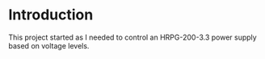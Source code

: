 # Introduction

This project started as I needed to control an HRPG-200-3.3 power supply based on voltage levels.

